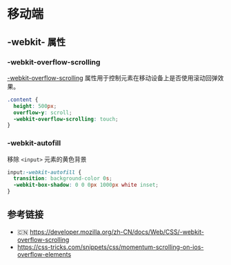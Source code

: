 # 移动端


## -webkit- 属性
### -webkit-overflow-scrolling
[-webkit-overflow-scrolling](https://developer.mozilla.org/zh-CN/docs/Web/CSS/-webkit-overflow-scrolling) 属性用于控制元素在移动设备上是否使用滚动回弹效果。
```css
.content {
  height: 500px;
  overflow-y: scroll;
  -webkit-overflow-scrolling: touch;
}
```
### -webkit-autofill
移除 `<input>` 元素的黄色背景
```css
input:-webkit-autofill {
  transition: background-color 0s;
  -webkit-box-shadow: 0 0 0px 1000px white inset;
}
```
## 参考链接
* 🇨🇳 https://developer.mozilla.org/zh-CN/docs/Web/CSS/-webkit-overflow-scrolling
* https://css-tricks.com/snippets/css/momentum-scrolling-on-ios-overflow-elements
